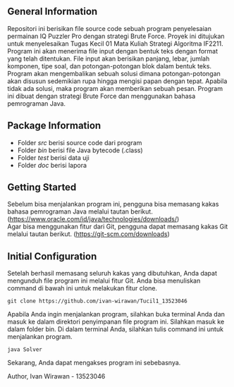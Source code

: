 ## General Information

Repositori ini berisikan file source code sebuah program penyelesaian permainan IQ Puzzler Pro dengan strategi Brute Force. Proyek ini ditujukan untuk menyelesaikan Tugas Kecil 01 Mata Kuliah Strategi Algoritma IF2211. Program ini akan menerima file input dengan bentuk teks dengan format yang telah ditentukan. File input akan berisikan panjang, lebar, jumlah komponen, tipe soal, dan potongan-potongan blok dalam bentuk teks. Program akan mengembalikan sebuah solusi dimana potongan-potongan akan disusun sedemikian rupa hingga mengisi papan dengan tepat. Apabila tidak ada solusi, maka program akan memberikan sebuah pesan. Program ini dibuat dengan strategi Brute Force dan menggunakan bahasa pemrograman Java. 

## Package Information

- Folder _src_ berisi source code dari program
- Folder _bin_ berisi file Java bytecode (.class)
- Folder _test_ berisi data uji
- Folder _doc_ berisi lapora

## Getting Started
Sebelum bisa menjalankan program ini, pengguna bisa memasang kakas bahasa pemrograman Java melalui tautan berikut.
(https://www.oracle.com/id/java/technologies/downloads/)</br>
Agar bisa menggunakan fitur dari Git, pengguna dapat memasang kakas Git melalui tautan berikut.
(https://git-scm.com/downloads)

## Initial Configuration
Setelah berhasil memasang seluruh kakas yang dibutuhkan, Anda dapat mengunduh file program ini melalui fitur Git. Anda bisa menuliskan command di bawah ini untuk melakukan fitur clone.
```
git clone https://github.com/ivan-wirawan/Tucil1_13523046
```

Apabila Anda ingin menjalankan program, silahkan buka terminal Anda dan masuk ke dalam direktori penyimpanan file program ini. Silahkan masuk ke dalam folder bin. Di dalam terminal Anda, silahkan tulis command ini untuk menjalankan program.
```
java Solver
```
Sekarang, Anda dapat mengakses program ini sebebasnya.

Author, 
Ivan Wirawan - 13523046

